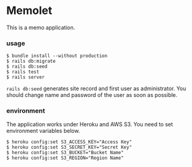 # Memolet

This is a memo application.

### usage

```shell
$ bundle install --without production
$ rails db:migrate
$ rails db:seed
$ rails test
$ rails server
```

`rails db:seed` generates site record and first user as administrator.
You should change name and password of the user as soon as possible. 

### environment

The application works under Heroku and AWS S3.
You need to set environment variables below.

```shell
$ heroku config:set S3_ACCESS_KEY="Access Key"
$ heroku config:set S3_SECRET_KEY="Secret Key"
$ heroku config:set S3_BUCKET="Bucket Name"
$ heroku config:set S3_REGION="Region Name"

```
